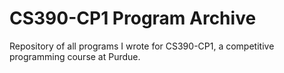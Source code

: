 # CS390-CP1 Program Archive
Repository of all programs I wrote for CS390-CP1, a competitive programming course at Purdue. 
